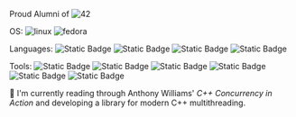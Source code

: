 Proud Alumni of ![42](https://img.shields.io/badge/-42-black?style=for-the-badge&logo=42&logoColor=white)

OS: ![linux](https://img.shields.io/badge/Linux-FCC624?style=flat&logo=linux&logoColor=black)
![fedora](https://img.shields.io/badge/Fedora-51A2DA?style=flat&logo=fedora&logoColor=white)

Languages:
![Static Badge](https://img.shields.io/badge/code-python-blue)
![Static Badge](https://img.shields.io/badge/code-C%2B%2B-blue)
![Static Badge](https://img.shields.io/badge/code-C-blue)
![Static Badge](https://img.shields.io/badge/code-R-blue)


Tools:
![Static Badge](https://img.shields.io/badge/tool-pandas-green)
![Static Badge](https://img.shields.io/badge/tool-numpy-green)
![Static Badge](https://img.shields.io/badge/tool-Django-green)
![Static Badge](https://img.shields.io/badge/tool-FastAPI-green)
![Static Badge](https://img.shields.io/badge/tool-bash-green)
![Static Badge](https://img.shields.io/badge/tool-docker-green)


🌱 I'm currently reading through Anthony Williams' _C++ Concurrency in Action_ and developing a library for modern C++ multithreading.

<!--
**BenjaminHThomas/BenjaminHThomas** is a ✨ _special_ ✨ repository because its `README.md` (this file) appears on your GitHub profile.

Here are some ideas to get you started:

- 🔭 I’m currently working on ...
- 🌱 I’m currently learning ...
- 👯 I’m looking to collaborate on ...
- 🤔 I’m looking for help with ...
- 💬 Ask me about ...
- 📫 How to reach me: ...
- 😄 Pronouns: ...
- ⚡ Fun fact: ...
-->
